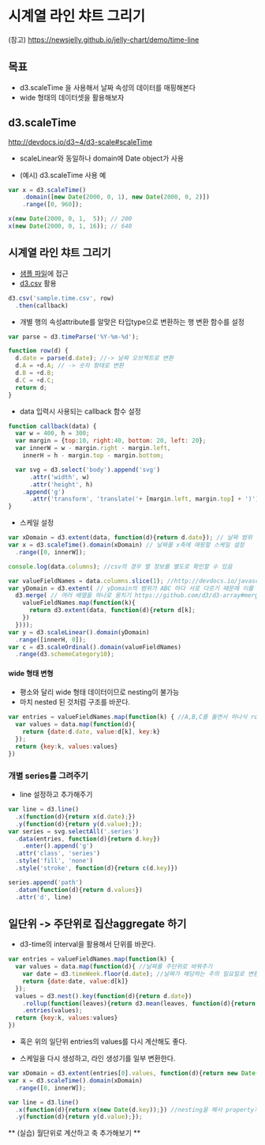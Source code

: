 시계열 라인 챠트 그리기
===

(참고)
https://newsjelly.github.io/jelly-chart/demo/time-line

목표
---
- d3.scaleTime 을 사용해서 날짜 속성의 데이터를 매핑해본다
- wide 형태의 데이터셋을 활용해보자

d3.scaleTime
---
http://devdocs.io/d3~4/d3-scale#scaleTime
- scaleLinear와 동일하나 domain에 Date object가 사용

- (예시) d3.scaleTime 사용 예
```javascript
var x = d3.scaleTime()
    .domain([new Date(2000, 0, 1), new Date(2000, 0, 2)])
    .range([0, 960]);

x(new Date(2000, 0, 1,  5)); // 200
x(new Date(2000, 0, 1, 16)); // 640
```

시계열 라인 챠트 그리기
---
- [샘플 파일](sample/sample.time.csv)에 접근
- [d3.csv](https://github.com/d3/d3-fetch#csv) 활용
```javascript
d3.csv('sample.time.csv', row)
  .then(callback)
```

- 개별 행의 속성attribute를 알맞은 타입type으로 변환하는 행 변환 함수를 설정
```javascript
var parse = d3.timeParse('%Y-%m-%d');

function row(d) {
  d.date = parse(d.date); //-> 날짜 오브젝트로 변환
  d.A = +d.A; // -> 숫자 형태로 변환
  d.B = +d.B;
  d.C = +d.C;
  return d;
}
```

- data 입력시 사용되는 callback 함수 설정
```javascript
function callback(data) {
  var w = 400, h = 300;
  var margin = {top:10, right:40, bottom: 20, left: 20};
  var innerW = w - margin.right - margin.left,
    innerH = h - margin.top - margin.bottom;

  var svg = d3.select('body').append('svg')
      .attr('width', w)
      .attr('height', h)
    .append('g')
      .attr('transform', 'translate('+ [margin.left, margin.top] + ')');
}
```

- 스케일 설정
```javascript
var xDomain = d3.extent(data, function(d){return d.date}); // 날짜 범위
var x = d3.scaleTime().domain(xDomain) // 날짜를 x축에 매핑할 스케일 설정
  .range([0, innerW]);

console.log(data.columns); //csv의 경우 열 정보를 별도로 확인할 수 있음

var valueFieldNames = data.columns.slice(1); //http://devdocs.io/javascript/global_objects/array/slice 참조, 값을 알려주는 필드들 A,B,C
var yDomain = d3.extent( // yDomain의 범위가 ABC 마다 서로 다르기 때문에 이를 따로 구해 합쳐준다.
  d3.merge( // 여러 배열을 하나로 뭉치기 https://github.com/d3/d3-array#merge
    valueFieldNames.map(function(k){
      return d3.extent(data, function(d){return d[k];
    })
  })));
var y = d3.scaleLinear().domain(yDomain)
  .range([innerH, 0]);
var c = d3.scaleOrdinal().domain(valueFieldNames)
  .range(d3.schemeCategory10);

```

#### wide 형태 변형
 - 평소와 달리 wide 형태 데이터이므로 nesting이 불가능
 - 마치 nested 된 것처럼 구조를 바꾼다.

```javascript
var entries = valueFieldNames.map(function(k) { //A,B,C를 돌면서 하나식 row를 만들어준다
  var values = data.map(function(d){
    return {date:d.date, value:d[k], key:k}
  });
  return {key:k, values:values}
})
```

### 개별 series를 그려주기

- line 설정하고 추가해주기
```javascript
var line = d3.line()
  .x(function(d){return x(d.date);})
  .y(function(d){return y(d.value);});
var series = svg.selectAll('.series')
  .data(entries, function(d){return d.key})
    .enter().append('g')
  .attr('class', 'series')
  .style('fill', 'none')
  .style('stroke', function(d){return c(d.key)})

series.append('path')
  .datum(function(d){return d.values})
  .attr('d', line)
```


일단위 -> 주단위로 집산aggregate 하기
---

- d3-time의 interval을 활용해서 단위를 바꾼다.

```javascript
var entries = valueFieldNames.map(function(k) { 
  var values = data.map(function(d){ //날짜를 주단위로 바꿔주기
    var date = d3.timeWeek.floor(d.date); //날짜가 해당하는 주의 일요일로 변환됨
    return {date:date, value:d[k]}
  });
  values = d3.nest().key(function(d){return d.date})
    .rollup(function(leaves){return d3.mean(leaves, function(d){return d.value;})})
    .entries(values);
  return {key:k, values:values}
})
```
- 혹은 위의 일단위 entries의 values를 다시 계산해도 좋다.

- 스케일을 다시 생성하고, 라인 생성기를 일부 변환한다.

```javascript
var xDomain = d3.extent(entries[0].values, function(d){return new Date(d.key)});
var x = d3.scaleTime().domain(xDomain)
  .range([0, innerW]);

var line = d3.line()
  .x(function(d){return x(new Date(d.key));}) //nesting을 해서 property가 key로 변환되고 type도 string이 되어버림
  .y(function(d){return y(d.value);});
```

** (실습) 월단위로 계산하고 축 추가해보기 **
